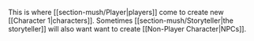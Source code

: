 This is where [[section-mush/Player|players]] come to create new [[Character 1|characters]].
Sometimes [[section-mush/Storyteller|the storyteller]] will also want want to create [[Non-Player Character|NPCs]].
